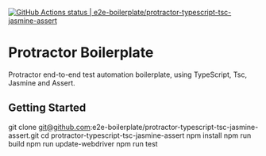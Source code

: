[![GitHub Actions status | e2e-boilerplate/protractor-typescript-tsc-jasmine-assert](https://github.com/e2e-boilerplate/protractor-typescript-tsc-jasmine-assert/workflows/protractor-typescript-tsc-jasmine-assert/badge.svg)](https://github.com/e2e-boilerplate/protractor-typescript-tsc-jasmine-assert/actions?workflow=protractor-typescript-tsc-jasmine-assert)

# Protractor Boilerplate

Protractor end-to-end test automation boilerplate, using TypeScript, Tsc, Jasmine and Assert.

## Getting Started

git clone git@github.com:e2e-boilerplate/protractor-typescript-tsc-jasmine-assert.git
cd protractor-typescript-tsc-jasmine-assert
npm install
npm run build
npm run update-webdriver
npm run test
